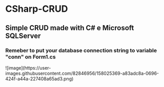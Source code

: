 # CSharp-CRUD

<h2>Simple CRUD made with C# e Microsoft SQLServer</h2>


<h3>Remeber to put your database connection string to variable "conn" on Form1.cs</h3>
![image](https://user-images.githubusercontent.com/82846956/158025369-a83adc8a-0696-424f-a44a-227408a65ad3.png)
